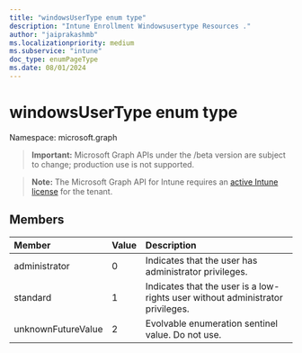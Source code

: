 ```yaml
---
title: "windowsUserType enum type"
description: "Intune Enrollment Windowsusertype Resources ."
author: "jaiprakashmb"
ms.localizationpriority: medium
ms.subservice: "intune"
doc_type: enumPageType
ms.date: 08/01/2024
---
```


# windowsUserType enum type

Namespace: microsoft.graph

> **Important:** Microsoft Graph APIs under the /beta version are subject to change; production use is not supported.

> **Note:** The Microsoft Graph API for Intune requires an [active Intune license](https://go.microsoft.com/fwlink/?linkid=839381) for the tenant.



## Members
|Member|Value|Description|
|:---|:---|:---|
|administrator|0|Indicates that the user has administrator privileges.|
|standard|1|Indicates that the user is a low-rights user without administrator privileges.|
|unknownFutureValue|2|Evolvable enumeration sentinel value. Do not use.|
